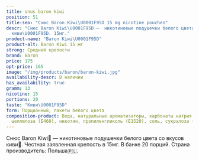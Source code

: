 ```yaml
---
title: snus baron kiwi
position: 51
title-seo: "Снюс Baron Kiwi\U0001F95D 15 mg nicotine pouches"
descr: "Снюс Baron Kiwi\U0001F95D –  никотиновые подушечки белого цвета со вкусом
  киви\U0001F95D. 15мг."
product-name: "Baron Kiwi\U0001F95D"
product-alt: Baron Kiwi 15 мг
strong: Средней крепости
brand: Baron
price: 175
opt-price: 165
image: "/img/products/baron/baron-kiwi.jpg"
availability-descr: В наличии
has_availability: true
gramm: 13
nicotine: 15
portions: 20
taste: "Киви\U0001F95D"
form: Порционный, пакеты белого цвета
composition-product: Вода, натуральные ароматизаторы, карбонаты натрия (E500), микрокристаллическая
  целлюлоза (E460), никотин, пропиленгликоль (E1520), соль, сукралоза (E955)
---
```


Снюс Baron Kiwi🥝 — никотиновые подушечки белого цвета со вкусов киви🥝. Честная заявленная крепость в 15мг. В банке 20 порций. Страна производитель: Польша🇵🇱.
